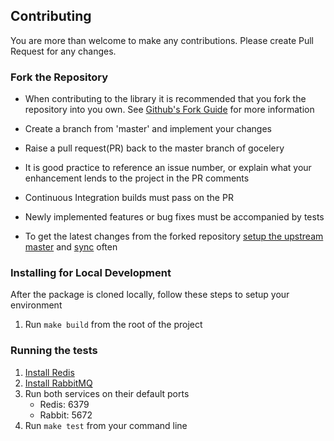 ## Contributing

You are more than welcome to make any contributions.
Please create Pull Request for any changes.

### Fork the Repository

* When contributing to the library it is recommended that you fork the repository into you own. See [Github's Fork Guide](https://help.github.com/en/github/getting-started-with-github/fork-a-repo) for more information

* Create a branch from 'master' and implement your changes

* Raise a pull request(PR) back to the master branch of gocelery

* It is good practice to reference an issue number, or explain what your enhancement lends to the project in the PR comments

* Continuous Integration builds must pass on the PR

* Newly implemented features or bug fixes must be accompanied by tests

* To get the latest changes from the forked repository [setup the upstream master](https://help.github.com/en/github/collaborating-with-issues-and-pull-requests/configuring-a-remote-for-a-fork) and [sync](https://help.github.com/en/github/collaborating-with-issues-and-pull-requests/syncing-a-fork) often 

### Installing for Local Development

After the package is cloned locally, follow these steps to setup your environment

1. Run ```make build``` from the root of the project

### Running the tests

1. [Install Redis](https://redis.io/download) 
2. [Install RabbitMQ](https://www.rabbitmq.com/download.html)
3. Run both services on their default ports
    * Redis: 6379
    * Rabbit: 5672
3. Run ```make test``` from your command line